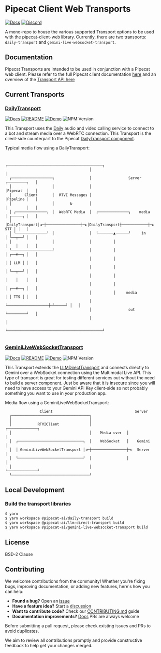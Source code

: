# Pipecat Client Web Transports

[![Docs](https://img.shields.io/badge/Documentation-blue)](https://docs.pipecat.ai/client/reference/js/transports/transport)
[![Discord](https://img.shields.io/discord/1239284677165056021)](https://discord.gg/pipecat)

A mono-repo to house the various supported Transport options to be used with the pipecat-client-web library. Currently, there are two transports: `daily-transport` and `gemini-live-websocket-transport`.

## Documentation

Pipecat Transports are intended to be used in conjunction with a Pipecat web client. Please refer to the full Pipecat client documentation [here](https://docs.pipecat.ai/client/introduction) and an overview of the [Transport API here](https://docs.pipecat.ai/client/reference/js/transports/transport)

## Current Transports

### [DailyTransport](/transports/daily/README.md)

[![Docs](https://img.shields.io/badge/Documention-blue)](https://docs.pipecat.ai/client/reference/js/transports/daily)
[![README](https://img.shields.io/badge/README-goldenrod)](/transports/daily/README.md)
[![Demo](https://img.shields.io/badge/Demo-forestgreen)](https://github.com/pipecat-ai/pipecat/tree/main/examples/simple-chatbot)
![NPM Version](https://img.shields.io/npm/v/@pipecat-ai/daily-transport)

This Transport uses the [Daily](https://daily.co) audio and video calling service to connect to a bot and stream media over a WebRTC connection. This Transport is the client-side counterpart to the Pipecat [DailyTransport component](https://docs.pipecat.ai/server/services/transport/daily).

Typical media flow using a DailyTransport:
```
                                                                                       
                                       ┌────────────────────────────────────────────┐  
                                       │                                            │  
  ┌───────────────────┐                │                 Server       ┌─────────┐   │  
  │                   │                │                              │Pipecat  │   │  
  │      Client       │  RTVI Messages │                              │Pipeline │   │  
  │                   │       &        │                              │         │   │  
  │ ┌──────────────┐  │  WebRTC Media  │  ┌──────────────┐    media   │ ┌─────┐ │   │  
  │ │DailyTransport│◄─┼────────────────┼─►│DailyTransport┼────────────┼─► STT │ │   │  
  │ └──────────────┘  │                │  └───────▲──────┘     in     │ └──┬──┘ │   │  
  │                   │                │          │                   │    │    │   │  
  └───────────────────┘                │          │                   │ ┌──▼──┐ │   │  
                                       │          │                   │ │ LLM │ │   │  
                                       │          │                   │ └──┬──┘ │   │  
                                       │          │                   │    │    │   │  
                                       │          │                   │ ┌──▼──┐ │   │  
                                       │          │     media         │ │ TTS │ │   │  
                                       │          └───────────────────┼─┴─────┘ │   │  
                                       │                 out          └─────────┘   │  
                                       │                                            │  
                                       └────────────────────────────────────────────┘  
                                                                                       
```

### [GeminiLiveWebSocketTransport](transports/gemini-live-websocket-transport/README.md)
[![Docs](https://img.shields.io/badge/Documentation-blue)](https://docs.pipecat.ai/client/reference/js/transports/gemini)
[![README](https://img.shields.io/badge/README-goldenrod)](transports/gemini-live-websocket-transport/README.md)
[![Demo](https://img.shields.io/badge/Demo-forestgreen)](examples/geminiMultiModalLive/README.md)
![NPM Version](https://img.shields.io/npm/v/@pipecat-ai/gemini-live-websocket-transport)

This Transport extends the [LLMDirectTransport](transports/llm-direct-transport/README) and connects directly to Gemini over a WebSocket connection using the Multimodal Live API. This type of transport is great for testing different services out without the need to build a server component. Just be aware that it is insecure since you will need to have access to your Gemini API Key client-side so not probably something you want to use in your production app.

Media flow using a GeminiLiveWebSocketTransport:
```
                Client                                      Server        
  ┌────────────────────────────────────┐                                  
  │                                    │                                  
  │            RTVIClient              │                ┌──────────────┐  
  │                                    │    Media over  │              │  
  │  ┌──────────────────────────────┐  │    WebSocket   │    Gemini    │  
  │  │ GeminiLiveWebSocketTransport │◄─┼────────────────┼─►  Server    │  
  │  └──────────────────────────────┘  │                │              │  
  │                                    │                └──────────────┘  
  └────────────────────────────────────┘                                  
```

## Local Development

### Build the transport libraries

```bash
$ yarn
$ yarn workspace @pipecat-ai/daily-transport build
$ yarn workspace @pipecat-ai/llm-direct-transport build
$ yarn workspace @pipecat-ai/gemini-live-websocket-transport build
```

## License
BSD-2 Clause

## Contributing
We welcome contributions from the community! Whether you're fixing bugs, improving documentation, or adding new features, here's how you can help:

- **Found a bug?** Open an [issue](https://github.com/pipecat-ai/pipecat-client-web-transports/issues)
- **Have a feature idea?** Start a [discussion](https://discord.gg/pipecat)
- **Want to contribute code?** Check our [CONTRIBUTING.md](CONTRIBUTING.md) guide
- **Documentation improvements?** [Docs](https://github.com/pipecat-ai/docs) PRs are always welcome

Before submitting a pull request, please check existing issues and PRs to avoid duplicates.

We aim to review all contributions promptly and provide constructive feedback to help get your changes merged.